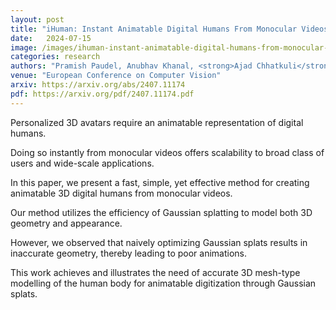 ```yaml
---
layout: post
title: "iHuman: Instant Animatable Digital Humans From Monocular Videos"
date:   2024-07-15
image: /images/ihuman-instant-animatable-digital-humans-from-monocular-videos.png
categories: research
authors: "Pramish Paudel, Anubhav Khanal, <strong>Ajad Chhatkuli</strong>, D. Paudel, Jyoti Tandukar"
venue: "European Conference on Computer Vision"
arxiv: https://arxiv.org/abs/2407.11174
pdf: https://arxiv.org/pdf/2407.11174.pdf
---
```


Personalized 3D avatars require an animatable representation of digital humans.

Doing so instantly from monocular videos offers scalability to broad class of users and wide-scale
applications.

In this paper, we present a fast, simple, yet effective method for creating animatable 3D digital
humans from monocular videos.

Our method utilizes the efficiency of Gaussian splatting to model both 3D geometry and appearance.

However, we observed that naively optimizing Gaussian splats results in inaccurate geometry, thereby
leading to poor animations.

This work achieves and illustrates the need of accurate 3D mesh-type modelling of the human body for
animatable digitization through Gaussian splats.
